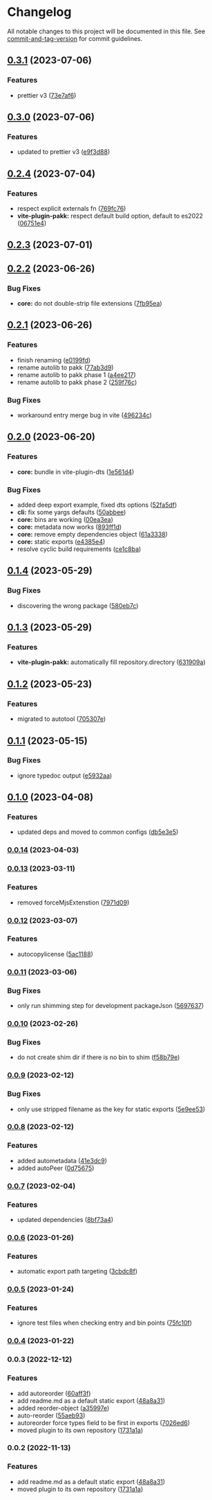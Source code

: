 # Changelog

All notable changes to this project will be documented in this file. See [commit-and-tag-version](https://github.com/absolute-version/commit-and-tag-version) for commit guidelines.

## [0.3.1](https://github.com/AlexAegis/pakk/compare/v0.3.0...v0.3.1) (2023-07-06)


### Features

* prettier v3 ([73e7af6](https://github.com/AlexAegis/pakk/commit/73e7af630d43d0793d9af87fbcd76db65aa7f9b2))

## [0.3.0](https://github.com/AlexAegis/pakk/compare/v0.2.4...v0.3.0) (2023-07-06)


### Features

* updated to prettier v3 ([e9f3d88](https://github.com/AlexAegis/pakk/commit/e9f3d882df4c81309195bd84d811aaccfc992589))

## [0.2.4](https://github.com/AlexAegis/pakk/compare/v0.2.3...v0.2.4) (2023-07-04)


### Features

* respect explicit externals fn ([769fc76](https://github.com/AlexAegis/pakk/commit/769fc76540f48e16d2e3b25a97551b425e36038a))
* **vite-plugin-pakk:** respect default build option, default to es2022 ([06751e4](https://github.com/AlexAegis/pakk/commit/06751e4c3950ad1f6207d16a99bf9308dcfed5ca))

## [0.2.3](https://github.com/AlexAegis/pakk/compare/v0.2.2...v0.2.3) (2023-07-01)

## [0.2.2](https://github.com/AlexAegis/pakk/compare/v0.2.1...v0.2.2) (2023-06-26)


### Bug Fixes

* **core:** do not double-strip file extensions ([7fb95ea](https://github.com/AlexAegis/pakk/commit/7fb95ea8a0ad4012199d77d3dc750b1e21f67d21))

## [0.2.1](https://github.com/AlexAegis/pakk/compare/v0.2.0...v0.2.1) (2023-06-26)


### Features

* finish renaming ([e0199fd](https://github.com/AlexAegis/pakk/commit/e0199fdd6dbf1ffa5ea8a4ec80be4c2672c6f87c))
* rename autolib to pakk ([77ab3d9](https://github.com/AlexAegis/pakk/commit/77ab3d98ec0bd889577be781dacc94b169cdbca9))
* rename autolib to pakk phase 1 ([a4ee217](https://github.com/AlexAegis/pakk/commit/a4ee21772ac8e16615ff8ef427210b0bfa5a52eb))
* rename autolib to pakk phase 2 ([259f76c](https://github.com/AlexAegis/pakk/commit/259f76c98426b376c443759bbd4c161526b8b5f6))


### Bug Fixes

* workaround entry merge bug in vite ([496234c](https://github.com/AlexAegis/pakk/commit/496234c083b7075d40e861a47758b652daa76278))

## [0.2.0](https://github.com/AlexAegis/pakk/compare/v0.1.4...v0.2.0) (2023-06-20)


### Features

* **core:** bundle in vite-plugin-dts ([1e561d4](https://github.com/AlexAegis/pakk/commit/1e561d4c00f2c89217605c94e88e5a55da7fa87a))


### Bug Fixes

* added deep export example, fixed dts options ([52fa5df](https://github.com/AlexAegis/pakk/commit/52fa5df2797b136ea08ac90537926a7a100aafb1))
* **cli:** fix some yargs defaults ([50abbee](https://github.com/AlexAegis/pakk/commit/50abbeee4957e9b3dc0177001e713ac9399ddaca))
* **core:** bins are working ([00ea3ea](https://github.com/AlexAegis/pakk/commit/00ea3ea3459faf63ce200f11dc797eed9976c32d))
* **core:** metadata now works ([893ff1d](https://github.com/AlexAegis/pakk/commit/893ff1d58b0ec44d77a5d0d1f3b2b1844b346c35))
* **core:** remove empty dependencies object ([61a3338](https://github.com/AlexAegis/pakk/commit/61a3338a3464e04593a67a3b3280c850d1f88374))
* **core:** static exports ([e4385e4](https://github.com/AlexAegis/pakk/commit/e4385e40d42e5d12d1420eca6c822acffcacf455))
* resolve cyclic build requirements ([ce1c8ba](https://github.com/AlexAegis/pakk/commit/ce1c8ba027377b1a171f9f61add1f1baa531a24e))

## [0.1.4](https://github.com/AlexAegis/pakk/compare/v0.1.3...v0.1.4) (2023-05-29)


### Bug Fixes

* discovering the wrong package ([580eb7c](https://github.com/AlexAegis/pakk/commit/580eb7c0db03ffe20ca7ab417e3312428489c03e))

## [0.1.3](https://github.com/AlexAegis/pakk/compare/v0.1.2...v0.1.3) (2023-05-29)


### Features

* **vite-plugin-pakk:** automatically fill repository.directory ([631909a](https://github.com/AlexAegis/pakk/commit/631909a8904ff55770aefd4840287af5a0a906fa))

## [0.1.2](https://github.com/AlexAegis/pakk/compare/v0.1.1...v0.1.2) (2023-05-23)


### Features

* migrated to autotool ([705307e](https://github.com/AlexAegis/pakk/commit/705307ede884f91f463582743df17dcf6eaef791))

## [0.1.1](https://github.com/AlexAegis/pakk/compare/v0.1.0...v0.1.1) (2023-05-15)


### Bug Fixes

* ignore typedoc output ([e5932aa](https://github.com/AlexAegis/pakk/commit/e5932aa4e9cddad63697b48cd52b998fd6593ffb))

## [0.1.0](https://github.com/AlexAegis/pakk/compare/v0.0.14...v0.1.0) (2023-04-08)


### Features

* updated deps and moved to common configs ([db5e3e5](https://github.com/AlexAegis/pakk/commit/db5e3e5731d1c169a92e2972314b5f8e76d096a3))

### [0.0.14](https://github.com/AlexAegis/pakk/compare/v0.0.13...v0.0.14) (2023-04-03)

### [0.0.13](https://github.com/AlexAegis/pakk/compare/v0.0.12...v0.0.13) (2023-03-11)


### Features

* removed forceMjsExtenstion ([7971d09](https://github.com/AlexAegis/pakk/commit/7971d099a2d0fca0ff87cdf0086d4b31e57179c9))

### [0.0.12](https://github.com/AlexAegis/pakk/compare/v0.0.11...v0.0.12) (2023-03-07)


### Features

* autocopylicense ([5ac1188](https://github.com/AlexAegis/pakk/commit/5ac1188010a6c7011017cc5019c5dba4dd8075e3))

### [0.0.11](https://github.com/AlexAegis/pakk/compare/v0.0.10...v0.0.11) (2023-03-06)


### Bug Fixes

* only run shimming step for development packageJson ([5697637](https://github.com/AlexAegis/pakk/commit/5697637f39ce4efae85096d425a186f314ef607d))

### [0.0.10](https://github.com/AlexAegis/pakk/compare/v0.0.9...v0.0.10) (2023-02-26)


### Bug Fixes

* do not create shim dir if there is no bin to shim ([f58b79e](https://github.com/AlexAegis/pakk/commit/f58b79eed052cff26b183eeb5e648e6e6013401d))

### [0.0.9](https://github.com/AlexAegis/pakk/compare/v0.0.8...v0.0.9) (2023-02-12)


### Bug Fixes

* only use stripped filename as the key for static exports ([5e9ee53](https://github.com/AlexAegis/pakk/commit/5e9ee5381afd4329defc9f7e65ebe23f956e5e3b))

### [0.0.8](https://github.com/AlexAegis/pakk/compare/v0.0.7...v0.0.8) (2023-02-12)


### Features

* added autometadata ([41e3dc9](https://github.com/AlexAegis/pakk/commit/41e3dc996c8116b80f6c64b4f2974f9e806474fb))
* added autoPeer ([0d75675](https://github.com/AlexAegis/pakk/commit/0d75675406ecd0f818ca303158de84f6ee1cc2d9))

### [0.0.7](https://github.com/AlexAegis/pakk/compare/v0.0.6...v0.0.7) (2023-02-04)


### Features

* updated dependencies ([8bf73a4](https://github.com/AlexAegis/pakk/commit/8bf73a4868334bb3182c48e27e896f901ac3c457))

### [0.0.6](https://github.com/AlexAegis/pakk/compare/v0.0.5...v0.0.6) (2023-01-26)


### Features

* automatic export path targeting ([3cbdc8f](https://github.com/AlexAegis/pakk/commit/3cbdc8fa74a334d9c0772f459606d0b0d5397e19))

### [0.0.5](https://github.com/AlexAegis/pakk/compare/v0.0.4...v0.0.5) (2023-01-24)


### Features

* ignore test files when checking entry and bin points ([75fc10f](https://github.com/AlexAegis/pakk/commit/75fc10fcfb3cb3b759b0ee476d29695e9d280b2c))

### [0.0.4](https://github.com/AlexAegis/pakk/compare/v0.0.3...v0.0.4) (2023-01-22)

### 0.0.3 (2022-12-12)


### Features

* add autoreorder ([60aff3f](https://github.com/AlexAegis/pakk/commit/60aff3fb9bd50c9bce0139fd9f177c4eccaea94e))
* add readme.md as a default static export ([48a8a31](https://github.com/AlexAegis/pakk/commit/48a8a3113a094ef0bc2c6268a2842f82bf2c09c7))
* added reorder-object ([a35997e](https://github.com/AlexAegis/pakk/commit/a35997e90f04ed8a421f75ea0726a6140b089275))
* auto-reorder ([55aeb93](https://github.com/AlexAegis/pakk/commit/55aeb93b1cd3af89d589dc22d1125e4d0c84da08))
* autoreorder force types field to be first in exports ([7026ed6](https://github.com/AlexAegis/pakk/commit/7026ed6cd8b0979eeb254f112085f6e48eb1d4be))
* moved plugin to its own repository ([1731a1a](https://github.com/AlexAegis/pakk/commit/1731a1af684ce2c2fb7757483ef6d7885913e34c))

### 0.0.2 (2022-11-13)


### Features

* add readme.md as a default static export ([48a8a31](https://github.com/AlexAegis/pakk/commit/48a8a3113a094ef0bc2c6268a2842f82bf2c09c7))
* moved plugin to its own repository ([1731a1a](https://github.com/AlexAegis/pakk/commit/1731a1af684ce2c2fb7757483ef6d7885913e34c))
